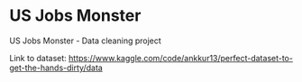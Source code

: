 # US Jobs Monster
 US Jobs Monster - Data cleaning project

Link to dataset: 
https://www.kaggle.com/code/ankkur13/perfect-dataset-to-get-the-hands-dirty/data
